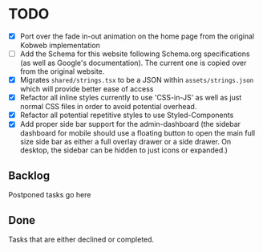 # TODO

-   [x] Port over the fade in-out animation on the home page from the original Kobweb implementation
-   [ ] Add the Schema for this website following Schema.org specifications (as well as Google's documentation). The current one is copied over from the original website.
-   [x] Migrates `shared/strings.tsx` to be a JSON within `assets/strings.json` which will provide better ease of access
-   [x] Refactor all inline styles currently to use 'CSS-in-JS' as well as just normal CSS files in order to avoid potential overhead.
-   [x] Refactor all potential repetitive styles to use Styled-Components
-   [x] Add proper side bar support for the admin-dashboard (the sidebar dashboard for mobile should use a floating button to open the main full size side bar as either a full overlay drawer or a side drawer. On desktop, the sidebar can be hidden to just icons or expanded.)

## Backlog

Postponed tasks go here

## Done

Tasks that are either declined or completed.
